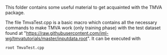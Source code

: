 This folder contains some useful material to get acquainted with the TMVA package.

The file TmvaTest.cpp is a basic macro which contains all the necessary commands to make TMVA work (only training phase) with the test dataset found at "https://raw.githubusercontent.com/iml-wg/tmvatutorials/master/inputdata.root".
It can be executed with 
```
root TmvaTest.cpp
```
